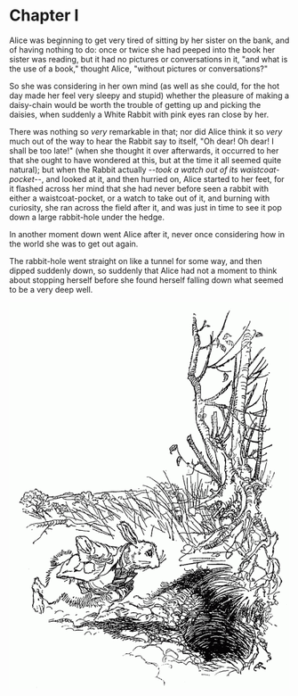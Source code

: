 # Chapter I

Alice was beginning to get very tired of sitting by her sister on the bank, and of having nothing to do: once or twice she had peeped into the book her sister was reading, but it had no pictures or conversations in it, "and what is the use of a book," thought Alice, "without pictures or conversations?"

So she was considering in her own mind (as well as she could, for the hot day made her feel very sleepy and stupid) whether the pleasure of making a daisy-chain would be worth the trouble of getting up and picking the daisies, when suddenly a White Rabbit with pink eyes ran close by her.

There was nothing so _very_ remarkable in that; nor did Alice think it so _very_ much out of the way to hear the Rabbit say to itself, "Oh dear! Oh dear! I shall be too late!" (when she thought it over afterwards, it occurred to her that she ought to have wondered at this, but at the time it all seemed quite natural); but when the Rabbit actually --_took a watch out of its waistcoat-pocket_--, and looked at it, and then hurried on, Alice started to her feet, for it flashed across her mind that she had never before seen a rabbit with either a waistcoat-pocket, or a watch to take out of it, and burning with curiosity, she ran across the field after it, and was just in time to see it pop down a large rabbit-hole under the hedge.

In another moment down went Alice after it, never once considering how in the world she was to get out again.

The rabbit-hole went straight on like a tunnel for some way, and then dipped suddenly down, so suddenly that Alice had not a moment to think about stopping herself before she found herself falling down what seemed to be a very deep well.

![the rabbit hole](/images/rabbithole.png)
